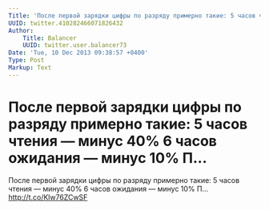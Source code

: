 ```yaml
---
Title: 'После первой зарядки цифры по разряду примерно такие: 5 часов чтения — минус 40% 6 часов ожидания — минус 10% П...'
UUID: twitter.410282466071826432
Author:
    Title: Balancer
    UUID: twitter.user.balancer73
Date: 'Tue, 10 Dec 2013 09:38:57 +0400'
Type: Post
Markup: Text
---
```


# После первой зарядки цифры по разряду примерно такие: 5 часов чтения — минус 40% 6 часов ожидания — минус 10% П...

После первой зарядки цифры по разряду примерно такие: 5
часов чтения — минус 40% 6 часов ожидания — минус 10% П...
http://t.co/Klw76ZCwSF